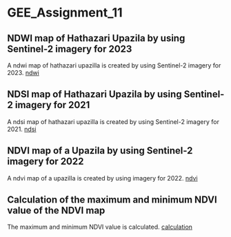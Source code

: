# GEE_Assignment_11
## NDWI map of Hathazari Upazila by using Sentinel-2 imagery for 2023

A ndwi map of hathazari upazilla is created by using Sentinel-2 imagery for 2023.
[ndwi](https://code.earthengine.google.com/a0903f8f2def744c8b2fb1d24171ebfd)

## NDSI map of Hathazari Upazila by using Sentinel-2 imagery for 2021

A ndsi map of hathazari upazilla is created by using Sentinel-2 imagery for 2021.
[ndsi](https://code.earthengine.google.com/2812a95b40a23125452f6fa99b20d2fa)

## NDVI map of a Upazila by using Sentinel-2 imagery for 2022

A ndvi map of a upazilla is created by using  imagery for 2022.
[ndvi](https://code.earthengine.google.com/57af4b32205bb0674b146c1363da2ef9)

## Calculation of the maximum and minimum NDVI value of the NDVI map
The maximum and minimum NDVI value is calculated.
[calculation](https://code.earthengine.google.com/57af4b32205bb0674b146c1363da2ef9)
